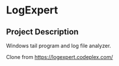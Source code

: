# LogExpert
## Project Description
Windows tail program and log file analyzer.


Clone from https://logexpert.codeplex.com/
